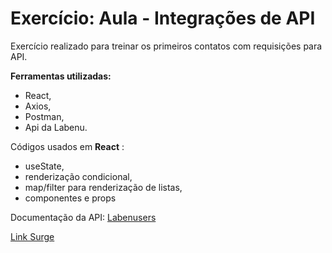 # Exercício: Aula - Integrações de API

Exercício realizado para treinar os primeiros contatos com requisições para API.


**Ferramentas utilizadas:** 
- React, 
- Axios, 
- Postman, 
- Api da Labenu.

Códigos usados em **React** : 
- useState, 
- renderização condicional, 
- map/filter para renderização de listas, 
- componentes e props


Documentação da API: [Labenusers](https://documenter.getpostman.com/view/7549981/SzfCT5G2?version=latest#7bf79c51-34eb-4029-96ab-46366d2143d1)

[Link Surge](https://eminent-table.surge.sh/)

